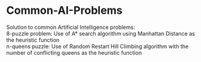 # Common-AI-Problems
Solution to common Artificial Intelligence problems:<br />
8-puzzle problem: Use of A* search algorithm using Manhattan Distance as the heuristic function<br />
n-queens puzzle: Use of Random Restart Hill Climbing algorithm with the number of conflicting queens as the heuristic function
